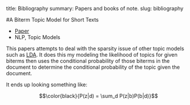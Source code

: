 title: Bibliography
summary: Papers and books of note.
slug: bibliography

#A Biterm Topic Model for Short Texts

* [Paper][biterm]
* NLP, Topic Models

This papers attempts to deal with the sparsity issue of other topic models such
as [LDA][lda_wiki]. It does this my modeling the likelihood of topics for given
biterms then uses the conditional probability of those biterms in the document
to determine the conditional probability of the topic given the document.

It ends up looking something like:

$$\color{black}{P(z|d) = \sum_d P(z|b)P(b|d)}$$


[biterm]: http://www2013.wwwconference.org/proceedings/p1445.pdf
[lda_wiki]: http://en.wikipedia.org/wiki/Latent_Dirichlet_allocation
